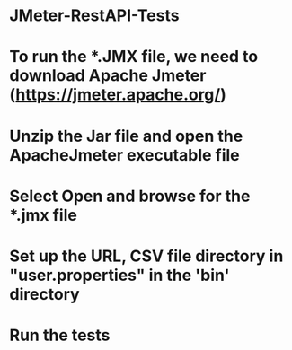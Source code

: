 # JMeter-RestAPI-Tests
# To run the *.JMX file, we need to download Apache Jmeter (https://jmeter.apache.org/)
# Unzip the Jar file and open the ApacheJmeter executable file
# Select Open and browse for the *.jmx file
# Set up the URL, CSV file directory in "user.properties" in the 'bin' directory
# Run the tests
